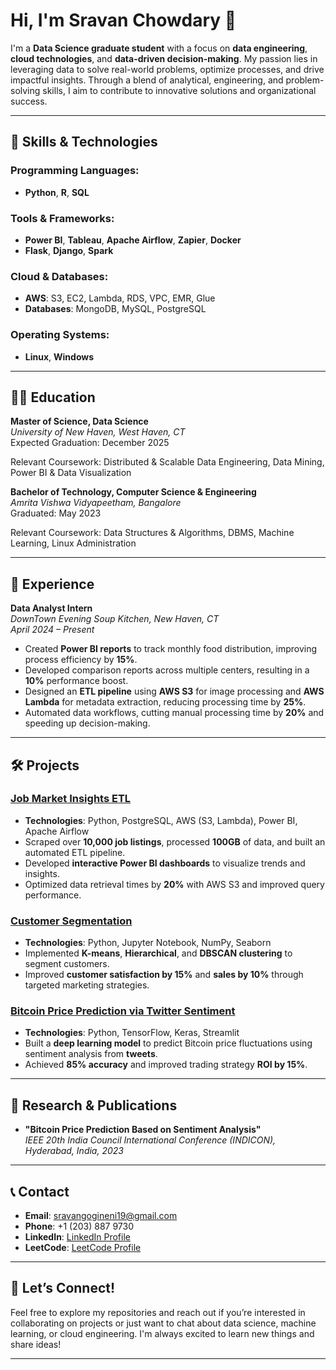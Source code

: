 

# Hi, I'm Sravan Chowdary 👋

I'm a **Data Science graduate student** with a focus on **data engineering**, **cloud technologies**, and **data-driven decision-making**. My passion lies in leveraging data to solve real-world problems, optimize processes, and drive impactful insights. Through a blend of analytical, engineering, and problem-solving skills, I aim to contribute to innovative solutions and organizational success.

---

## 🚀 **Skills & Technologies**

### Programming Languages:
- **Python**, **R**, **SQL**

### Tools & Frameworks:
- **Power BI**, **Tableau**, **Apache Airflow**, **Zapier**, **Docker**
- **Flask**, **Django**, **Spark**

### Cloud & Databases:
- **AWS**: S3, EC2, Lambda, RDS, VPC, EMR, Glue
- **Databases**: MongoDB, MySQL, PostgreSQL

### Operating Systems:
- **Linux**, **Windows**

---

## 🧑‍🎓 **Education**

**Master of Science, Data Science**  
*University of New Haven, West Haven, CT*  
Expected Graduation: December 2025

Relevant Coursework: Distributed & Scalable Data Engineering, Data Mining, Power BI & Data Visualization

**Bachelor of Technology, Computer Science & Engineering**  
*Amrita Vishwa Vidyapeetham, Bangalore*  
Graduated: May 2023

Relevant Coursework: Data Structures & Algorithms, DBMS, Machine Learning, Linux Administration

---

## 💼 **Experience**

**Data Analyst Intern**  
*DownTown Evening Soup Kitchen, New Haven, CT*  
*April 2024 – Present*

- Created **Power BI reports** to track monthly food distribution, improving process efficiency by **15%**.
- Developed comparison reports across multiple centers, resulting in a **10%** performance boost.
- Designed an **ETL pipeline** using **AWS S3** for image processing and **AWS Lambda** for metadata extraction, reducing processing time by **25%**.
- Automated data workflows, cutting manual processing time by **20%** and speeding up decision-making.

---

## 🛠️ **Projects**

### **[Job Market Insights ETL](#)**
- **Technologies**: Python, PostgreSQL, AWS (S3, Lambda), Power BI, Apache Airflow
- Scraped over **10,000 job listings**, processed **100GB** of data, and built an automated ETL pipeline.
- Developed **interactive Power BI dashboards** to visualize trends and insights.
- Optimized data retrieval times by **20%** with AWS S3 and improved query performance.

### **[Customer Segmentation](#)**
- **Technologies**: Python, Jupyter Notebook, NumPy, Seaborn
- Implemented **K-means**, **Hierarchical**, and **DBSCAN clustering** to segment customers.
- Improved **customer satisfaction by 15%** and **sales by 10%** through targeted marketing strategies.

### **[Bitcoin Price Prediction via Twitter Sentiment](#)**
- **Technologies**: Python, TensorFlow, Keras, Streamlit
- Built a **deep learning model** to predict Bitcoin price fluctuations using sentiment analysis from **tweets**.
- Achieved **85% accuracy** and improved trading strategy **ROI by 15%**.

---

## 📄 **Research & Publications**

- **"Bitcoin Price Prediction Based on Sentiment Analysis"**  
  *IEEE 20th India Council International Conference (INDICON), Hyderabad, India, 2023*

---

## 📞 **Contact**

- **Email**: [sravangogineni19@gmail.com](mailto:sravanchowdary.gogineni@gmail.com)
- **Phone**: +1 (203) 887 9730
- **LinkedIn**: [LinkedIn Profile](#)
- **LeetCode**: [LeetCode Profile](#)

---

## 🌱 **Let’s Connect!**

Feel free to explore my repositories and reach out if you’re interested in collaborating on projects or just want to chat about data science, machine learning, or cloud engineering. I'm always excited to learn new things and share ideas!

---

